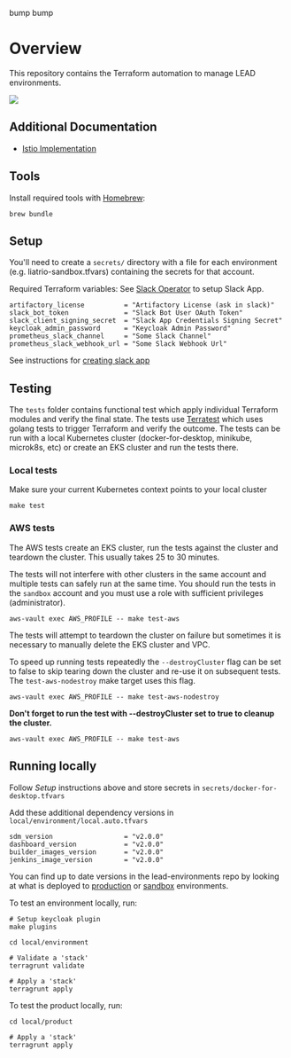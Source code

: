 bump bump
# Overview
This repository contains the Terraform automation to manage LEAD environments.

![](./docs/lead-architecture.png)

## Additional Documentation

- [Istio Implementation](docs/istio-implementation.md)

## Tools
Install required tools with [Homebrew](https://brew.sh/):

```
brew bundle
```

## Setup

You'll need to create a `secrets/` directory with a file for each environment (e.g. liatrio-sandbox.tfvars) containing the secrets for that account.

Required Terraform variables: See [Slack Operator](https://github.com/liatrio/lead-sdm-operators/tree/master/operator-slack) to setup Slack App.

```shell
artifactory_license          = "Artifactory License (ask in slack)"
slack_bot_token              = "Slack Bot User OAuth Token"
slack_client_signing_secret  = "Slack App Credentials Signing Secret"
keycloak_admin_password      = "Keycloak Admin Password"
prometheus_slack_channel     = "Some Slack Channel"
prometheus_slack_webhook_url = "Some Slack Webhook Url"
```

See instructions for [creating slack app](https://github.com/liatrio/lead-sdm-operators/tree/master/operator-slack)

## Testing

The `tests` folder contains functional test which apply individual Terraform modules and verify the final state. The tests use [Terratest](https://terratest.gruntwork.io/) which uses golang tests to trigger Terraform and verify the outcome. The tests can be run with a local Kubernetes cluster (docker-for-desktop, minikube, microk8s, etc) or create an EKS cluster and run the tests there.

### Local tests

Make sure your current Kubernetes context points to your local cluster
```shell
make test
```

### AWS tests

The AWS tests create an EKS cluster, run the tests against the cluster and teardown the cluster. This usually takes 25 to 30 minutes. 

The tests will not interfere with other clusters in the same account and multiple tests can safely run at the same time. You should run the tests in the `sandbox` account and you must use a role with sufficient privileges (administrator).

```shell
aws-vault exec AWS_PROFILE -- make test-aws
```

The tests will attempt to teardown the cluster on failure but sometimes it is necessary to manually delete the EKS cluster and VPC.

To speed up running tests repeatedly the `--destroyCluster` flag can be set to false to skip tearing down the cluster and re-use it on subsequent tests. The `test-aws-nodestroy` make target uses this flag.
```
aws-vault exec AWS_PROFILE -- make test-aws-nodestroy
```

**Don't forget to run the test with --destroyCluster set to true to cleanup the cluster.**
```shell
aws-vault exec AWS_PROFILE -- make test-aws
```

## Running locally

Follow _Setup_ instructions above and store secrets in `secrets/docker-for-desktop.tfvars`

Add these additional dependency versions in `local/environment/local.auto.tfvars`

```shell
sdm_version                  = "v2.0.0"
dashboard_version            = "v2.0.0"
builder_images_version       = "v2.0.0"
jenkins_image_version        = "v2.0.0"
```

You can find up to date versions in the lead-environments repo by looking at what is deployed to [production](https://github.com/liatrio/lead-environments/blob/master/aws/liatrio-prod/terragrunt.hcl) or [sandbox](https://github.com/liatrio/lead-environments/blob/master/aws/liatrio-sandbox/terragrunt.hcl) environments.

To test an environment locally, run:

```shell
# Setup keycloak plugin
make plugins
```

```shell
cd local/environment

# Validate a 'stack'
terragrunt validate

# Apply a 'stack' 
terragrunt apply
```

To test the product locally, run:

```shell
cd local/product

# Apply a 'stack' 
terragrunt apply
```
